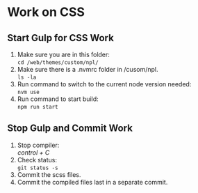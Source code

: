# Work on CSS

## Start Gulp for CSS Work

1. Make sure you are in this folder:  
`cd /web/themes/custom/npl/`
1. Make sure there is a .nvmrc folder in /cusom/npl.  
`ls -la`
1. Run command to switch to the current node version needed:  
`nvm use`
1. Run command to start build:  
`npm run start`

## Stop Gulp and Commit Work

1. Stop compiler:  
_control + C_
1. Check status:  
`git status -s`
1. Commit the scss files.
1. Commit the compiled files last in a separate commit.
